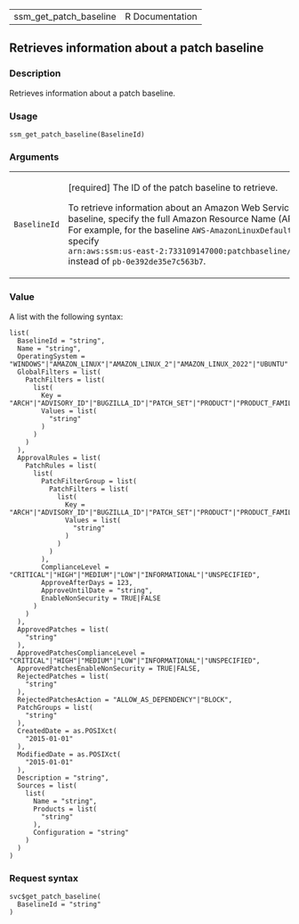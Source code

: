 <table style="width: 100%;">
<tbody>
<tr class="odd">
<td>ssm_get_patch_baseline</td>
<td style="text-align: right;">R Documentation</td>
</tr>
</tbody>
</table>

## Retrieves information about a patch baseline

### Description

Retrieves information about a patch baseline.

### Usage

    ssm_get_patch_baseline(BaselineId)

### Arguments

<table>
<colgroup>
<col style="width: 35%" />
<col style="width: 65%" />
</colgroup>
<tbody>
<tr class="odd">
<td><code
id="ssm_get_patch_baseline_:_BaselineId">BaselineId</code></td>
<td><p>[required] The ID of the patch baseline to retrieve.</p>
<p>To retrieve information about an Amazon Web Services managed patch
baseline, specify the full Amazon Resource Name (ARN) of the baseline.
For example, for the baseline
<code>AWS-AmazonLinuxDefaultPatchBaseline</code>, specify <code
style="white-space: pre;">⁠arn:aws:ssm:us-east-2:733109147000:patchbaseline/pb-0e392de35e7c563b7⁠</code>
instead of <code
style="white-space: pre;">⁠pb-0e392de35e7c563b7⁠</code>.</p></td>
</tr>
</tbody>
</table>

### Value

A list with the following syntax:

    list(
      BaselineId = "string",
      Name = "string",
      OperatingSystem = "WINDOWS"|"AMAZON_LINUX"|"AMAZON_LINUX_2"|"AMAZON_LINUX_2022"|"UBUNTU"|"REDHAT_ENTERPRISE_LINUX"|"SUSE"|"CENTOS"|"ORACLE_LINUX"|"DEBIAN"|"MACOS"|"RASPBIAN"|"ROCKY_LINUX"|"ALMA_LINUX"|"AMAZON_LINUX_2023",
      GlobalFilters = list(
        PatchFilters = list(
          list(
            Key = "ARCH"|"ADVISORY_ID"|"BUGZILLA_ID"|"PATCH_SET"|"PRODUCT"|"PRODUCT_FAMILY"|"CLASSIFICATION"|"CVE_ID"|"EPOCH"|"MSRC_SEVERITY"|"NAME"|"PATCH_ID"|"SECTION"|"PRIORITY"|"REPOSITORY"|"RELEASE"|"SEVERITY"|"SECURITY"|"VERSION",
            Values = list(
              "string"
            )
          )
        )
      ),
      ApprovalRules = list(
        PatchRules = list(
          list(
            PatchFilterGroup = list(
              PatchFilters = list(
                list(
                  Key = "ARCH"|"ADVISORY_ID"|"BUGZILLA_ID"|"PATCH_SET"|"PRODUCT"|"PRODUCT_FAMILY"|"CLASSIFICATION"|"CVE_ID"|"EPOCH"|"MSRC_SEVERITY"|"NAME"|"PATCH_ID"|"SECTION"|"PRIORITY"|"REPOSITORY"|"RELEASE"|"SEVERITY"|"SECURITY"|"VERSION",
                  Values = list(
                    "string"
                  )
                )
              )
            ),
            ComplianceLevel = "CRITICAL"|"HIGH"|"MEDIUM"|"LOW"|"INFORMATIONAL"|"UNSPECIFIED",
            ApproveAfterDays = 123,
            ApproveUntilDate = "string",
            EnableNonSecurity = TRUE|FALSE
          )
        )
      ),
      ApprovedPatches = list(
        "string"
      ),
      ApprovedPatchesComplianceLevel = "CRITICAL"|"HIGH"|"MEDIUM"|"LOW"|"INFORMATIONAL"|"UNSPECIFIED",
      ApprovedPatchesEnableNonSecurity = TRUE|FALSE,
      RejectedPatches = list(
        "string"
      ),
      RejectedPatchesAction = "ALLOW_AS_DEPENDENCY"|"BLOCK",
      PatchGroups = list(
        "string"
      ),
      CreatedDate = as.POSIXct(
        "2015-01-01"
      ),
      ModifiedDate = as.POSIXct(
        "2015-01-01"
      ),
      Description = "string",
      Sources = list(
        list(
          Name = "string",
          Products = list(
            "string"
          ),
          Configuration = "string"
        )
      )
    )

### Request syntax

    svc$get_patch_baseline(
      BaselineId = "string"
    )
